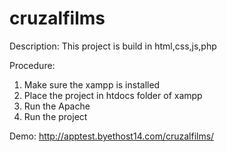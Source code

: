 # cruzalfilms

Description: This project is build in html,css,js,php

Procedure:
1. Make sure the xampp is installed
2. Place the project in htdocs folder of xampp
3. Run the Apache
4. Run the project

Demo: http://apptest.byethost14.com/cruzalfilms/
